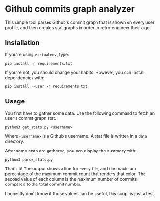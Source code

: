 # Github commits graph analyzer

This simple tool parses Github's commit graph that is shown on every user
profile, and then creates stat graphs in order to retro-engineer their algo.

## Installation

If you're using `virtualenv`, type:

    pip install -r requirements.txt

If you're not, you should change your habits. However, you can install
dependencies with:

    pip install --user -r requirements.txt

## Usage

You first have to gather some data. Use the following command to fetch an user's
commit graph stat.

    python3 get_stats.py <username>

Where `<username>` is a Github's username. A stat file is written in a `data`
directory.

After some stats are gathered, you can display the summary with:

    python3 parse_stats.py

That's it! The output shows a line for every file, and the maximum percentage of
the maximum commit count that renders that color. The second value of each
column is the maximum number of commits compared to the total commit number.

I honestly don't know if those values can be useful, this script is just a test.
